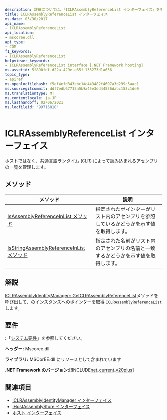 ```yaml
---
description: 詳細については、「ICLRAssemblyReferenceList インターフェイス」を参照してください。
title: ICLRAssemblyReferenceList インターフェイス
ms.date: 03/30/2017
api_name:
- ICLRAssemblyReferenceList
api_location:
- mscoree.dll
api_type:
- COM
f1_keywords:
- ICLRAssemblyReferenceList
helpviewer_keywords:
- ICLRAssemblyReferenceList interface [.NET Framework hosting]
ms.assetid: 5f890fdf-d22a-429e-a35f-135273d1a636
topic_type:
- apiref
ms.openlocfilehash: f5ef4efd343ebc18c443482f4697a3d299c5aac1
ms.sourcegitcommit: ddf7edb67715a5b9a45e3dd44536dabc153c1de0
ms.translationtype: MT
ms.contentlocale: ja-JP
ms.lasthandoff: 02/06/2021
ms.locfileid: "99716810"
---
```

# <a name="iclrassemblyreferencelist-interface"></a>ICLRAssemblyReferenceList インターフェイス

ホストではなく、共通言語ランタイム (CLR) によって読み込まれるアセンブリの一覧を管理します。  
  
## <a name="methods"></a>メソッド  
  
|メソッド|説明|  
|------------|-----------------|  
|[IsAssemblyReferenceInList メソッド](iclrassemblyreferencelist-isassemblyreferenceinlist-method.md)|指定されたポインターがリスト内のアセンブリを参照しているかどうかを示す値を取得します。|  
|[IsStringAssemblyReferenceInList メソッド](iclrassemblyreferencelist-isstringassemblyreferenceinlist-method.md)|指定された名前がリスト内のアセンブリの名前と一致するかどうかを示す値を取得します。|  
  
## <a name="remarks"></a>解説  

 [ICLRAssemblyIdentityManager:: GetCLRAssemblyReferenceList](iclrassemblyidentitymanager-getclrassemblyreferencelist-method.md)メソッドを呼び出して、のインスタンスへのポインターを取得 `ICLRAssemblyReferenceList` します。  
  
## <a name="requirements"></a>要件  

 **:**「[システム要件](../../get-started/system-requirements.md)」を参照してください。  
  
 **ヘッダー:** Mscoree.dll  
  
 **ライブラリ:** MSCorEE.dll にリソースとして含まれています  
  
 **.NET Framework のバージョン:**[!INCLUDE[net_current_v20plus](../../../../includes/net-current-v20plus-md.md)]  
  
## <a name="see-also"></a>関連項目

- [ICLRAssemblyIdentityManager インターフェイス](iclrassemblyidentitymanager-interface.md)
- [IHostAssemblyStore インターフェイス](ihostassemblystore-interface.md)
- [ホスト インターフェイス](hosting-interfaces.md)
